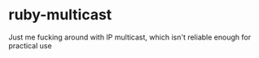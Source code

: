 ruby-multicast
==============

Just me fucking around with IP multicast, which isn't reliable enough for practical use

